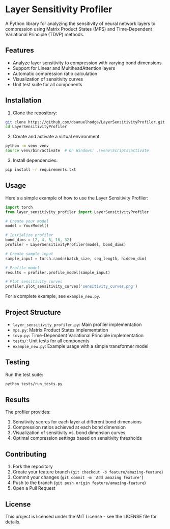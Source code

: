 # Layer Sensitivity Profiler

A Python library for analyzing the sensitivity of neural network layers to compression using Matrix Product States (MPS) and Time-Dependent Variational Principle (TDVP) methods.

## Features

- Analyze layer sensitivity to compression with varying bond dimensions
- Support for Linear and MultiheadAttention layers
- Automatic compression ratio calculation
- Visualization of sensitivity curves
- Unit test suite for all components

## Installation

1. Clone the repository:
```bash
git clone https://github.com/dsamuelhodge/LayerSensitivityProfiler.git
cd LayerSensitivityProfiler
```

2. Create and activate a virtual environment:
```bash
python -m venv venv
source venv/bin/activate  # On Windows: .\venv\Scripts\activate
```

3. Install dependencies:
```bash
pip install -r requirements.txt
```

## Usage

Here's a simple example of how to use the Layer Sensitivity Profiler:

```python
import torch
from layer_sensitivity_profiler import LayerSensitivityProfiler

# Create your model
model = YourModel()

# Initialize profiler
bond_dims = [2, 4, 8, 16, 32]
profiler = LayerSensitivityProfiler(model, bond_dims)

# Create sample input
sample_input = torch.randn(batch_size, seq_length, hidden_dim)

# Profile model
results = profiler.profile_model(sample_input)

# Plot sensitivity curves
profiler.plot_sensitivity_curves('sensitivity_curves.png')
```

For a complete example, see `example_new.py`.

## Project Structure

- `layer_sensitivity_profiler.py`: Main profiler implementation
- `mps.py`: Matrix Product States implementation
- `tdvp.py`: Time-Dependent Variational Principle implementation
- `tests/`: Unit tests for all components
- `example_new.py`: Example usage with a simple transformer model

## Testing

Run the test suite:
```bash
python tests/run_tests.py
```

## Results

The profiler provides:
1. Sensitivity scores for each layer at different bond dimensions
2. Compression ratios achieved at each bond dimension
3. Visualization of sensitivity vs. bond dimension curves
4. Optimal compression settings based on sensitivity thresholds

## Contributing

1. Fork the repository
2. Create your feature branch (`git checkout -b feature/amazing-feature`)
3. Commit your changes (`git commit -m 'Add amazing feature'`)
4. Push to the branch (`git push origin feature/amazing-feature`)
5. Open a Pull Request

## License

This project is licensed under the MIT License - see the LICENSE file for details.
